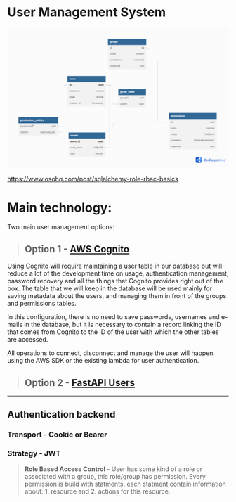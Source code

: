 # User Management System

![basic schema](./image/basic_schema.png)


https://www.osohq.com/post/sqlalchemy-role-rbac-basics


# Main technology:

Two main user management options:

> ## Option 1 - [AWS Cognito](https://aws.amazon.com/cognito/)

Using Cognito will require maintaining a user table in our database but will reduce a lot of the development time on usage, authentication management, password recovery and all the things that Cognito provides right out of the box. The table that we will keep in the database will be used mainly for saving metadata about the users, and managing them in front of the groups and permissions tables.

In this configuration, there is no need to save passwords, usernames and e-mails in the database, but it is necessary to contain a record linking the ID that comes from Cognito to the ID of the user with which the other tables are accessed.

All operations to connect, disconnect and manage the user will happen using the AWS SDK or the existing lambda for user authentication.


> ## Option 2 - [FastAPI Users](https://fastapi-users.github.io/fastapi-users/10.2/)

<hr>

## Authentication backend

### Transport - Cookie or Bearer

### Strategy - JWT


>**Role Based Access Control** - User has some kind of a role or associated with a group, this role/group has permission. Every permission is build with statments. each statment contain information about: 1. resource and 2. actions for this resource.







